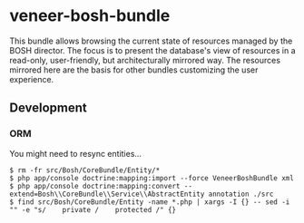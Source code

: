 # veneer-bosh-bundle

This bundle allows browsing the current state of resources managed by the BOSH director. The focus is to present the
database's view of resources in a read-only, user-friendly, but architecturally mirrored way. The resources mirrored
here are the basis for other bundles customizing the user experience.


## Development

### ORM

You might need to resync entities...

    $ rm -fr src/Bosh/CoreBundle/Entity/*
    $ php app/console doctrine:mapping:import --force VeneerBoshBundle xml
    $ php app/console doctrine:mapping:convert --extend=Bosh\\CoreBundle\\Service\\AbstractEntity annotation ./src
    $ find src/Bosh/CoreBundle/Entity -name *.php | xargs -I {} -- sed -i "" -e "s/    private /    protected /" {}
